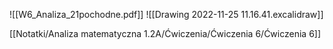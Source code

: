 ![[W6_Analiza_21pochodne.pdf]]
![[Drawing 2022-11-25 11.16.41.excalidraw]]

[[Notatki/Analiza matematyczna 1.2A/Ćwiczenia/Ćwiczenia 6/Ćwiczenia 6]]